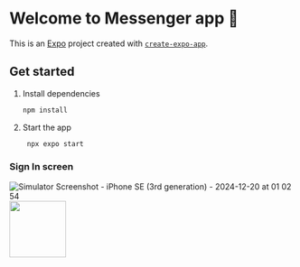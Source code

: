# Welcome to Messenger app 👋

This is an [Expo](https://expo.dev) project created with [`create-expo-app`](https://www.npmjs.com/package/create-expo-app).

## Get started

1. Install dependencies

   ```bash
   npm install
   ```

2. Start the app

   ```bash
    npx expo start
   ```

### Sign In screen
![Simulator Screenshot - iPhone SE (3rd generation) - 2024-12-20 at 01 02 54](https://github.com/user-attachments/assets/d2c4443d-f6a6-41d2-8985-b5f7d03bea1c)
<img src='https://github.com/user-attachments/assets/d2c4443d-f6a6-41d2-8985-b5f7d03bea1c' width='100'>
